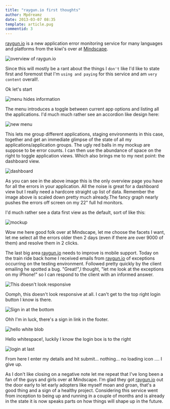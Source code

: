 ```yaml
---
title: "raygun.io first thoughts"
author: Mpdreamz
date: 2013-03-07 08:35
template: article.pug
commentid: 3
---
```


[raygun.io](http://raygun.io) is a new application error monitoring service for many languages and platforms from the kiwi's over at [Mindscape](http://www.mindscapehq.com/).  

![overview of raygun.io](homeFeature.png)

Since this will mostly be a rant about the things I `don't` like I'd like to state first and foremost that I'm `using and paying` for this service and am `very content` overall!.

Ok let's start 

![menu hides information](menu.png)

The menu introduces a toggle between current app options and listing all the applications. I'd much much rather see an accordion like design here:

![new menu](menu-new.png)

This lets me group different applications, staging environments in this case, together and get an immediate glimpse of the state of all my applications/application groups. The ugly red balls in my mockup  are suppose to be error counts. I  can then use the abundance of space on the right to toggle application views. Which also brings me to my next point: the dashboard view.

![dashboard](dashboard.png)

As you can see in the above image this is the only overview page you have for all the errors in your application. All the noise is great for a dashboard view but I really need a hardcore straight up list of data. Remember the image above is scaled down pretty much already.The fancy graph nearly pushes the errors off screen on my 22" full hd monitors.

I'd much rather see a data first view as the default, sort of like this:

![mockup](dataviewmock.png)

Wow me here good folk over at Mindscape, let me choose the facets I want, let me select all the errors older then 2 days (even if there are over 9000 of them) and resolve them in 2 clicks. 

The last big area [raygun.io](http://raygun.io) needs to improve is mobile support. Today on the train ride back home I received emails from [raygun.io](http://raygun.io) of exceptions occurring on the testing environment. Followed pretty quickly by the client emailing he spotted a bug. "Great!",I thought, "let me look at the exceptions on my iPhone!" so I can respond to the client with an informed answer. 

![This doesn't look responsive](mobile1.jpg)

Oomph, this doesn't look responsive at all. I can't get to the top right login button I know is there.

![Sign in at the bottom](mobile2.jpg)

Ohh I'm in luck, there's a sign in link in the footer.

![hello white blob](mobile3.jpg)

Hello whitespace!, luckily I know the login box is to the right

![login at last](mobile4.jpg)

From here I enter my details and hit submit... nothing... no loading icon .... I give up.

As I don't like closing on a negative note let me repeat that I've long been a fan of the guys and girls over at Mindscape. I'm glad they got [raygun.io](http://raygun.io) out the door early to let early adopters like myself moan and groan, that's a good thing and a sign of a healthy project. Considering this service went from inception to being up and running in a couple of months and is already in the state it is now speaks parts on how things will shape up in the future.



